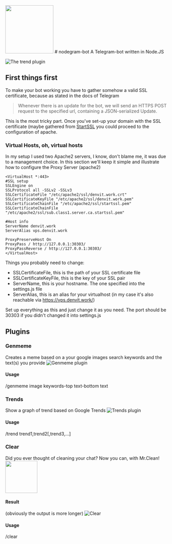<img src="http://i.imgur.com/Tz2m0v9.png" width=150 />
# nodegram-bot
A Telegram-bot written in Node.JS

![The trend plugin](http://i.imgur.com/Lz5oYTV.png)

## First things first
To make your bot working you have to gather somehow a valid SSL certificate, because as stated in the docs of Telegram 
> Whenever there is an update for the bot, we will send an HTTPS POST request to the specified url, containing a JSON-serialized Update.

This is the most tricky part. Once you've set-up your domain with the SSL certificate (maybe gathered from [StartSSL](https://www.startssl.com/) you could proceed to the configuration of apache.

### Virtual Hosts, oh, virtual hosts
In my setup I used two Apache2 servers,
I know, don't blame me, it was due to a management choice.
In this section we'll keep it simple and illustrate how to configure the Proxy Server (apache2)

```
<VirtualHost *:443>
#SSL setup
SSLEngine on
SSLProtocol all -SSLv2 -SSLv3
SSLCertificateFile "/etc/apache2/ssl/denvit.work.crt"
SSLCertificateKeyFile "/etc/apache2/ssl/denvit.work.pem"
SSLCertificateChainFile "/etc/apache2/ssl/startssl.pem"
SSLCertificateChainFile "/etc/apache2/ssl/sub.class1.server.ca.startssl.pem"

#Host info
ServerName denvit.work
ServerAlias vps.denvit.work

ProxyPreserveHost On
ProxyPass / http://127.0.0.1:30303/
ProxyPassReverse / http://127.0.0.1:30303/
</VirtualHost>
```

Things you probably need to change:

-	SSLCertificateFile, this is the path of your SSL certificate file
-	SSLCertificateKeyFile, this is the key of your SSL pair
-	ServerName, this is your hostname. The one specified into the settings.js file
-	ServerAlias, this is an alias for your virtualhost (in my case it's also reachable via https://vps.denvit.work/)

Set up everything as this and just change it as you need.
The port should be 30303 if you didn't changed it into settings.js 


## Plugins

### Genmeme
Creates a meme based on a your google images search keywords and the text(s) you provide
![Genmeme plugin](http://i.imgur.com/Cd9jLLD.png)

#### Usage
/genmeme image keywords-top text-bottom text

### Trends
Show a graph of trend based on Google Trends
![Trends plugin](http://i.imgur.com/Lz5oYTV.png)

#### Usage
/trend trend1,trend2[,trend3,...]

### Clear
Did you ever thought of cleaning your chat?
Now you can, with Mr.Clean!
<img src="http://i.imgur.com/spw9x7a.jpg" height=100 /> 

#### Result
(obviously the output is more longer)
![Clear](http://i.imgur.com/YKA10z2.png)

#### Usage
/clear